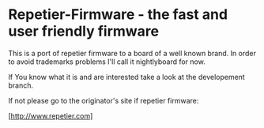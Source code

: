 # Repetier-Firmware - the fast and user friendly firmware

This is a port of repetier firmware to a board of a well known brand. In order to avoid trademarks problems I'll call it nightlyboard for now.

If You know what it is and are interested take a look at the developement branch. 

If not please go to the  originator's site if repetier firmware:

[http://www.repetier.com]
